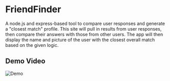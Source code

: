 # FriendFinder
A node.js and express-based tool to compare user responses and generate a "closest match" profile.  This site will pull in results from user responses, then compare their answers with those from other users. The app will then display the name and picture of the user with the closest overall match based on the given logic. 

## Demo Video
![Demo](http://g.recordit.co/eDveeBOAvy.gif "Demo vid")